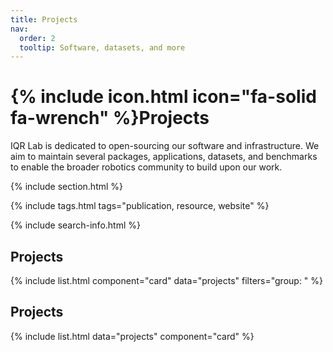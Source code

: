 ```yaml
---
title: Projects
nav:
  order: 2
  tooltip: Software, datasets, and more
---
```


# {% include icon.html icon="fa-solid fa-wrench" %}Projects

IQR Lab is dedicated to open-sourcing our software and infrastructure. We aim to maintain several packages, applications, datasets, and benchmarks to enable the broader robotics community to build upon our work.

{% include section.html %}

{% include tags.html tags="publication, resource, website" %}

{% include search-info.html %}

## Projects

{% include list.html component="card" data="projects" filters="group: " %}

## Projects

{% include list.html data="projects" component="card" %}
